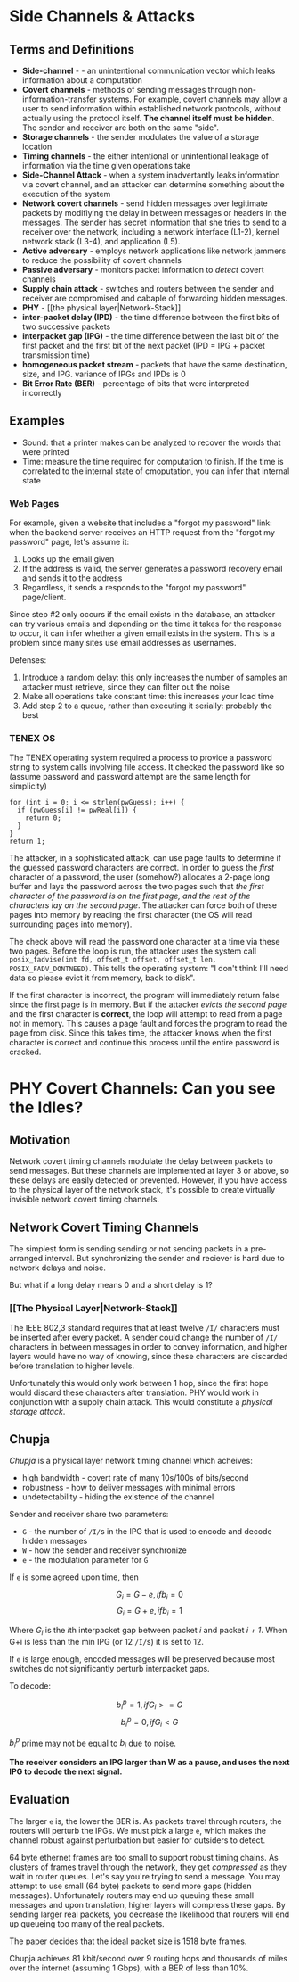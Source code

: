 # Side Channels & Attacks

## Terms and Definitions
* **Side-channel** - - an unintentional communication vector which leaks information about a computation
* **Covert channels** - methods of sending messages through non-information-transfer systems. For example, covert channels may allow a user to send information within established network protocols, without actually using the protocol itself. **The channel itself must be hidden**. The sender and receiver are both on the same "side".
* **Storage channels** - the sender modulates the value of a storage location
* **Timing channels** - the either intentional or unintentional leakage of information via the time given operations take
* **Side-Channel Attack** - when a system inadvertantly leaks information via covert channel, and an attacker can determine something about the execution of the system
* **Network covert channels** - send hidden messages over legitimate packets by modifiying the delay in between messages or headers in the messages. The sender has secret information that she tries to send to a receiver over the network, including a network interface (L1-2), kernel network stack (L3-4), and application (L5). 
* **Active adversary** - employs network applications like network jammers to reduce the possibility of covert channels
* **Passive adversary** - monitors packet information to *detect* covert channels
* **Supply chain attack**  - switches and routers between the sender and receiver are compromised and cabaple of forwarding hidden messages.
* **PHY** - [[the physical layer|Network-Stack]]
* **inter-packet delay (IPD)** - the time difference between the first bits of two successive packets
* **interpacket gap (IPG)** - the time difference between the last bit of the first packet and the first bit of the next packet (IPD = IPG + packet transmission time)
* **homogeneous packet stream** - packets that have the same destination, size, and IPG. variance of IPGs and IPDs is 0
* **Bit Error Rate (BER)** - percentage of bits that were interpreted incorrectly

## Examples

* Sound: that a printer makes can be analyzed to recover the words that were printed
* Time: measure the time required for computation to finish. If the time is correlated to the internal state of cmoputation, you can infer that internal state

### Web Pages
For example, given a website that includes a "forgot my password" link: when the backend server receives an HTTP request from the "forgot my password" page, let's assume it:

1. Looks up the email given
1. If the address is valid, the server generates a password recovery email and sends it to the address
1. Regardless, it sends a responds to the "forgot my password" page/client.

Since step #2 only occurs if the email exists in the database, an attacker can try various emails and depending on the time it takes for the response to occur, it can infer whether a given email exists in the system. This is a problem since many sites use email addresses as usernames.

Defenses:
1. Introduce a random delay: this only increases the number of samples an attacker must retrieve, since they can filter out the noise
1. Make all operations take constant time: this increases your load time
1. Add step 2 to a queue, rather than executing it serially: probably the best

### TENEX OS
The TENEX operating system required a process to provide a password string to system calls involving file access. It checked the password like so (assume password and password attempt are the same length for simplicity)

```
for (int i = 0; i <= strlen(pwGuess); i++) {
  if (pwGuess[i] != pwReal[i]) {
    return 0;
  }
}
return 1;
```

The attacker, in a sophisticated attack, can use page faults to determine if the guessed password characters are correct. In order to guess the *first* character of a password, the user (somehow?) allocates a 2-page long buffer and lays the password across the two pages such that *the first character of the password is on the first page, and the rest of the characters lay on the second page*. The attacker can force both of these pages into memory by reading the first character (the OS will read surrounding pages into memory). 

The check above will read the password one character at a time via these two pages. Before the loop is run, the attacker uses the system call `posix_fadvise(int fd, offset_t offset, offset_t len, POSIX_FADV_DONTNEED)`. This tells the operating system: "I don't think I'll need data so please evict it from memory, back to disk". 

If the first character is incorrect, the program will immediately return false since the first page is in memory. But if the attacker *evicts the second page* and the first character is **correct**, the loop will attempt to read from a page not in memory. This causes a page fault and forces the program to read the page from disk. Since this takes time, the attacker knows when the first character is correct and continue this process until the entire password is cracked.

# PHY Covert Channels: Can you see the Idles?

## Motivation
Network covert timing channels modulate the delay between packets to send messages. But these channels are implemented at layer 3 or above, so these delays are easily detected or prevented. However, if you have access to the physical layer of the network stack, it's possible to create virtually invisible network covert timing channels.

## Network Covert Timing Channels
The simplest form is sending sending or not sending packets in a pre-arranged interval. But synchronizing the sender and reciever is hard due to network delays and noise. 

But what if a long delay means 0 and a short delay is 1? 

### [[The Physical Layer|Network-Stack]]
The IEEE 802,3 standard requires that at least twelve `/I/` characters must be inserted after every packet. A sender could change the number of `/I/` characters in between messages in order to convey information, and higher layers would have no way of knowing, since these characters are discarded before translation to higher levels. 

Unfortunately this would only work between 1 hop, since the first hope would discard these characters after translation. PHY would work in conjunction with a supply chain attack. This would constitute a *physical storage attack*.

## Chupja
*Chupja* is a physical layer network timing channel which acheives:

* high bandwidth - covert rate of many 10s/100s of bits/second
* robustness - how to deliver messages with minimal errors
* undetectability - hiding the existence of the channel

Sender and receiver share two parameters:

* `G` - the number of `/I/`s in the IPG that is used to encode and decode hidden messages
* `W` - how the sender and receiver synchronize
* `e` - the modulation parameter for `G`

If `e` is some agreed upon time, then 

$$
G_i = G - e, if b_i = 0
$$
$$
G_i = G + e, if b_i = 1
$$

Where $G_i$ is the *i*th interpacket gap between packet *i* and packet *i + 1*. When G+i is less than the min IPG (or 12 `/I/`s) it is set to 12.

If `e` is large enough, encoded messages will be preserved because most switches do not significantly perturb interpacket gaps.

To decode:

$$
b_i^p = 1, if G_i >= G
$$
$$
b_i^p = 0, if G_i < G
$$

$b_i^p$ prime may not be equal to $b_i$ due to noise.

**The receiver considers an IPG larger than W as a pause, and uses the next IPG to decode the next signal.**

## Evaluation
The larger `e` is, the lower the BER is. As packets travel through routers, the routers will perturb the IPGs. We must pick a large `e`, which makes the channel robust against perturbation but easier for outsiders to detect.

64 byte ethernet frames are too small to support robust timing chains. As clusters of frames travel through the network, they get *compressed* as they wait in router queues. Let's say you're trying to send a message. You may attempt to use small (64 byte) packets to send more gaps (hidden messages). Unfortunately routers may end up queuing these small messages and upon translation, higher layers will compress these gaps. By sending larger real packets, you decrease the likelihood that routers will end up queueing too many of the real packets.

The paper decides that the ideal packet size is 1518 byte frames.

Chupja achieves 81 kbit/second over 9 routing hops and thousands of miles over the internet (assuming 1 Gbps), with a BER of less than 10%.
